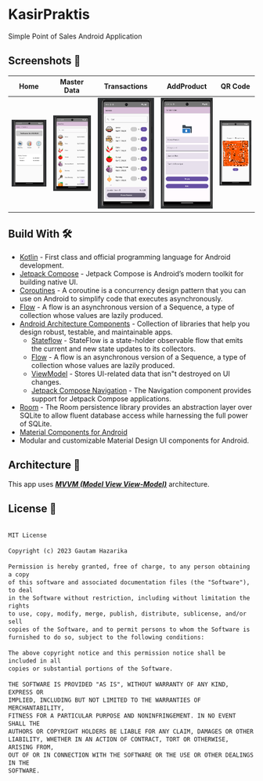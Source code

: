 # KasirPraktis
Simple Point of Sales Android Application

## Screenshots 📱 

Home | Master Data | Transactions | AddProduct | QR Code
--- | --- | --- | --- |--- 
![](https://github.com/Chafithafid30/KasirPraktis/blob/930fd4bae147a88343e75cb5c72fe262ca1a4618/Homepage%20Screen.png) | ![](https://github.com/Chafithafid30/KasirPraktis/blob/930fd4bae147a88343e75cb5c72fe262ca1a4618/Master%20Data%20Screen.png) | ![](https://github.com/Chafithafid30/KasirPraktis/blob/930fd4bae147a88343e75cb5c72fe262ca1a4618/Transaksi%20Screen.png) | ![](https://github.com/Chafithafid30/KasirPraktis/blob/930fd4bae147a88343e75cb5c72fe262ca1a4618/Adding%20Product%20Screen.png) | ![](https://github.com/Chafithafid30/KasirPraktis/blob/930fd4bae147a88343e75cb5c72fe262ca1a4618/QR%20Code%20Screen.png)

## Build With 🛠

- [Kotlin](https://kotlinlang.org/) - First class and official programming language for Android
  development.
- [Jetpack Compose](https://developer.android.com/jetpack/compose) - Jetpack Compose is Android’s
  modern toolkit for building native UI.
- [Coroutines](https://kotlinlang.org/docs/reference/coroutines-overview.html) - A coroutine is a
  concurrency design pattern that you can use on Android to simplify code that executes
  asynchronously.
- [Flow](https://kotlinlang.org/docs/reference/coroutines/flow.html) - A flow is an asynchronous
  version of a Sequence, a type of collection whose values are lazily produced.
- [Android Architecture Components](https://developer.android.com/topic/libraries/architecture) -
  Collection of libraries that help you design robust, testable, and maintainable apps.
  - [Stateflow](https://developer.android.com/kotlin/flow/stateflow-and-sharedflow) - StateFlow is a
    state-holder observable flow that emits the current and new state updates to its collectors.
  - [Flow](https://kotlinlang.org/docs/reference/coroutines/flow.html) - A flow is an asynchronous
    version of a Sequence, a type of collection whose values are lazily produced.
  - [ViewModel](https://developer.android.com/topic/libraries/architecture/viewmodel) - Stores
    UI-related data that isn"t destroyed on UI changes.
  - [Jetpack Compose Navigation](https://developer.android.com/jetpack/compose/navigation) - The
    Navigation component provides support for Jetpack Compose applications.
- [Room](https://developer.android.com/training/data-storage/room) - The Room persistence library provides an abstraction layer over SQLite to allow fluent         database access while harnessing the full power of SQLite.
- [Material Components for Android](https://github.com/material-components/material-components-android)
- Modular and customizable Material Design UI components for Android.


## Architecture 🗼

This app uses [***MVVM (Model View
View-Model)***](https://developer.android.com/jetpack/docs/guide#recommended-app-arch) architecture.


## License 🔖

```

MIT License

Copyright (c) 2023 Gautam Hazarika

Permission is hereby granted, free of charge, to any person obtaining a copy
of this software and associated documentation files (the "Software"), to deal
in the Software without restriction, including without limitation the rights
to use, copy, modify, merge, publish, distribute, sublicense, and/or sell
copies of the Software, and to permit persons to whom the Software is
furnished to do so, subject to the following conditions:

The above copyright notice and this permission notice shall be included in all
copies or substantial portions of the Software.

THE SOFTWARE IS PROVIDED "AS IS", WITHOUT WARRANTY OF ANY KIND, EXPRESS OR
IMPLIED, INCLUDING BUT NOT LIMITED TO THE WARRANTIES OF MERCHANTABILITY,
FITNESS FOR A PARTICULAR PURPOSE AND NONINFRINGEMENT. IN NO EVENT SHALL THE
AUTHORS OR COPYRIGHT HOLDERS BE LIABLE FOR ANY CLAIM, DAMAGES OR OTHER
LIABILITY, WHETHER IN AN ACTION OF CONTRACT, TORT OR OTHERWISE, ARISING FROM,
OUT OF OR IN CONNECTION WITH THE SOFTWARE OR THE USE OR OTHER DEALINGS IN THE
SOFTWARE.

```
